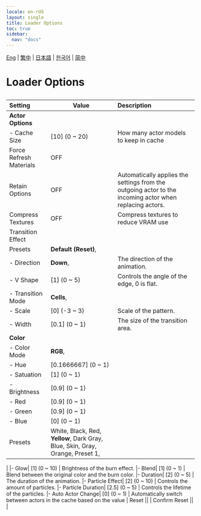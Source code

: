 ```yaml
---
locale: en-rUS
layout: single
title: Loader Options
toc: true
sidebar:
  nav: "docs"
---
```

[Eng](/dancexr/menu/2025.4/actors/loader_options.md) | [繁中](/tw/dancexr/menu/2025.4/actors/loader_options.md) | [日本語](/jp/dancexr/menu/2025.4/actors/loader_options.md) | [한국어](/kr/dancexr/menu/2025.4/actors/loader_options.md) | [简中](/zh/dancexr/menu/2025.4/actors/loader_options.md)
# Loader Options
## 
| Setting | Value | Description |
| :--- | --- | :--- |
|**Actor Options** | | 
|- Cache Size| [10] (0 ~ 20) | How many actor models to keep in cache
| Force Refresh Materials | OFF | 
| Retain Options | OFF | Automatically applies the settings from the outgoing actor to the incoming actor when replacing actors.
| Compress Textures | OFF | Compress textures to reduce VRAM use
| Transition Effect || 
| Presets |  **Default (Reset)**,  |  |
|- Direction|  **Down**,  | The direction of the animation.
|- V Shape| [1] (0 ~ 5) | Controls the angle of the edge, 0 is flat.
|- Transition Mode|  **Cells**,  | 
|- Scale| [0] (-3 ~ 3) | Scale of the pattern.
|- Width| [0.1] (0 ~ 1) | The size of the transition area.
|**Color** | | 
|- Color Mode|  **RGB**,  | 
|- Hue| [0.1666667] (0 ~ 1) | 
|- Satuation| [1] (0 ~ 1) | 
|- Brightness| [0.9] (0 ~ 1) | 
|- Red| [0.9] (0 ~ 1) | 
|- Green| [0.9] (0 ~ 1) | 
|- Blue| [0] (0 ~ 1) | 
| Presets |  White,  Black,  Red,  **Yellow**,  Dark Gray,  Blue,  Skin,  Gray,  Orange,  Preset 1,  |  |
|
|- Glow| [1] (0 ~ 10) | Brightness of the burn effect.
|- Blend| [1] (0 ~ 1) | Blend between the original color and the burn color. 
|- Duration| [2] (0 ~ 5) | The duration of the animation.
|- Particle Effect| [2] (0 ~ 10) | Controls the amount of particles.
|- Particle Duration| [2.5] (0 ~ 5) | Controls the lifetime of the particles.
|- Auto Actor Change| [0] (0 ~ 1) | Automatically switch between actors in the cache based on the value
| Reset || 
| Confirm Reset || 
|
